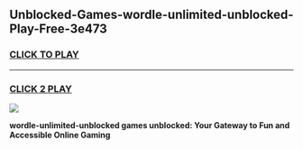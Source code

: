 
## Unblocked-Games-wordle-unlimited-unblocked-Play-Free-3e473
<h3>
<a href="https://premium76.site?title=wordle-unlimited-unblocked&ref=23A">CLICK TO PLAY</a></h3>
<hr>

<h3>
<a href="https://premium76.site?title=wordle-unlimited-unblocked&ref=23A">CLICK 2 PLAY</a>
  
</h3>

<a href="https://premium76.site?title=wordle-unlimited-unblocked&ref=23A"><img src="https://clearcache.store/games.png"></a>


**wordle-unlimited-unblocked games unblocked: Your Gateway to Fun and Accessible Online Gaming**
